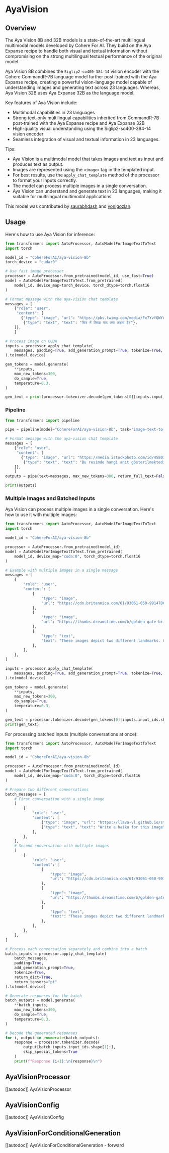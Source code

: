 <!--Copyright 2025 The HuggingFace Team. All rights reserved.

Licensed under the Apache License, Version 2.0 (the "License"); you may not use this file except in compliance with
the License. You may obtain a copy of the License at

http://www.apache.org/licenses/LICENSE-2.0

Unless required by applicable law or agreed to in writing, software distributed under the License is distributed on
an "AS IS" BASIS, WITHOUT WARRANTIES OR CONDITIONS OF ANY KIND, either express or implied. See the License for the
specific language governing permissions and limitations under the License.

⚠️ Note that this file is in Markdown but contain specific syntax for our doc-builder (similar to MDX) that may not be
rendered properly in your Markdown viewer.

-->

# AyaVision

## Overview

The Aya Vision 8B and 32B models is a state-of-the-art multilingual multimodal models developed by Cohere For AI. They build on the Aya Expanse recipe to handle both visual and textual information without compromising on the strong multilingual textual performance of the original model.

Aya Vision 8B combines the `Siglip2-so400-384-14` vision encoder with the Cohere CommandR-7B language model further post-trained with the Aya Expanse recipe, creating a powerful vision-language model capable of understanding images and generating text across 23 languages. Whereas, Aya Vision 32B uses Aya Expanse 32B as the language model.

Key features of Aya Vision include:
- Multimodal capabilities in 23 languages
- Strong text-only multilingual capabilities inherited from CommandR-7B post-trained with the Aya Expanse recipe and Aya Expanse 32B
- High-quality visual understanding using the Siglip2-so400-384-14 vision encoder
- Seamless integration of visual and textual information in 23 languages.

<!-- <img src="https://huggingface.co/datasets/huggingface/documentation-images/resolve/main/transformers/model_doc/aya_vision_architecture.webp"
alt="drawing" width="600"/>

<small> Aya Vision architecture. </small> -->

Tips:

- Aya Vision is a multimodal model that takes images and text as input and produces text as output.
- Images are represented using the `<image>` tag in the templated input.
- For best results, use the `apply_chat_template` method of the processor to format your inputs correctly.
- The model can process multiple images in a single conversation.
- Aya Vision can understand and generate text in 23 languages, making it suitable for multilingual multimodal applications.

This model was contributed by [saurabhdash](https://huggingface.co/saurabhdash) and [yonigozlan](https://huggingface.co/yonigozlan).


## Usage

Here's how to use Aya Vision for inference:

```python
from transformers import AutoProcessor, AutoModelForImageTextToText
import torch

model_id = "CohereForAI/aya-vision-8b"
torch_device = "cuda:0"

# Use fast image processor
processor = AutoProcessor.from_pretrained(model_id, use_fast=True)
model = AutoModelForImageTextToText.from_pretrained(
    model_id, device_map=torch_device, torch_dtype=torch.float16
)

# Format message with the aya-vision chat template
messages = [
    {"role": "user",
     "content": [
       {"type": "image", "url": "https://pbs.twimg.com/media/Fx7YvfQWYAIp6rZ?format=jpg&name=medium"},
        {"type": "text", "text": "चित्र में लिखा पाठ क्या कहता है?"},
    ]},
    ]

# Process image on CUDA
inputs = processor.apply_chat_template(
    messages, padding=True, add_generation_prompt=True, tokenize=True, return_dict=True, return_tensors="pt", device=torch_device
).to(model.device)

gen_tokens = model.generate(
    **inputs, 
    max_new_tokens=300, 
    do_sample=True, 
    temperature=0.3,
)

gen_text = print(processor.tokenizer.decode(gen_tokens[0][inputs.input_ids.shape[1]:], skip_special_tokens=True))
```
### Pipeline

```python
from transformers import pipeline

pipe = pipeline(model="CohereForAI/aya-vision-8b", task="image-text-to-text", device_map="auto")

# Format message with the aya-vision chat template
messages = [
    {"role": "user",
     "content": [
       {"type": "image", "url": "https://media.istockphoto.com/id/458012057/photo/istanbul-turkey.jpg?s=612x612&w=0&k=20&c=qogAOVvkpfUyqLUMr_XJQyq-HkACXyYUSZbKhBlPrxo="},
        {"type": "text", "text": "Bu resimde hangi anıt gösterilmektedir?"},
    ]},
    ]
outputs = pipe(text=messages, max_new_tokens=300, return_full_text=False)

print(outputs)
```

### Multiple Images and Batched Inputs

Aya Vision can process multiple images in a single conversation. Here's how to use it with multiple images:

```python
from transformers import AutoProcessor, AutoModelForImageTextToText
import torch

model_id = "CohereForAI/aya-vision-8b"

processor = AutoProcessor.from_pretrained(model_id)
model = AutoModelForImageTextToText.from_pretrained(
    model_id, device_map="cuda:0", torch_dtype=torch.float16
)

# Example with multiple images in a single message
messages = [
    {
        "role": "user",
        "content": [
            {
                "type": "image",
                "url": "https://cdn.britannica.com/61/93061-050-99147DCE/Statue-of-Liberty-Island-New-York-Bay.jpg",
            },
            {
                "type": "image",
                "url": "https://thumbs.dreamstime.com/b/golden-gate-bridge-san-francisco-purple-flowers-california-echium-candicans-36805947.jpg",
            },
            {
                "type": "text",
                "text": "These images depict two different landmarks. Can you identify them?",
            },
        ],
    },
]

inputs = processor.apply_chat_template(
    messages, padding=True, add_generation_prompt=True, tokenize=True, return_dict=True, return_tensors="pt"
).to(model.device)

gen_tokens = model.generate(
    **inputs, 
    max_new_tokens=300, 
    do_sample=True, 
    temperature=0.3,
)

gen_text = processor.tokenizer.decode(gen_tokens[0][inputs.input_ids.shape[1]:], skip_special_tokens=True)
print(gen_text)
```

For processing batched inputs (multiple conversations at once):

```python
from transformers import AutoProcessor, AutoModelForImageTextToText
import torch

model_id = "CohereForAI/aya-vision-8b"

processor = AutoProcessor.from_pretrained(model_id)
model = AutoModelForImageTextToText.from_pretrained(
    model_id, device_map="cuda:0", torch_dtype=torch.float16
)

# Prepare two different conversations
batch_messages = [
    # First conversation with a single image
    [
        {
            "role": "user",
            "content": [
                {"type": "image", "url": "https://llava-vl.github.io/static/images/view.jpg"},
                {"type": "text", "text": "Write a haiku for this image"},
            ],
        },
    ],
    # Second conversation with multiple images
    [
        {
            "role": "user",
            "content": [
                {
                    "type": "image",
                    "url": "https://cdn.britannica.com/61/93061-050-99147DCE/Statue-of-Liberty-Island-New-York-Bay.jpg",
                },
                {
                    "type": "image",
                    "url": "https://thumbs.dreamstime.com/b/golden-gate-bridge-san-francisco-purple-flowers-california-echium-candicans-36805947.jpg",
                },
                {
                    "type": "text",
                    "text": "These images depict two different landmarks. Can you identify them?",
                },
            ],
        },
    ],
]

# Process each conversation separately and combine into a batch
batch_inputs = processor.apply_chat_template(
    batch_messages, 
    padding=True, 
    add_generation_prompt=True, 
    tokenize=True, 
    return_dict=True, 
    return_tensors="pt"
).to(model.device)

# Generate responses for the batch
batch_outputs = model.generate(
    **batch_inputs,
    max_new_tokens=300,
    do_sample=True,
    temperature=0.3,
)

# Decode the generated responses
for i, output in enumerate(batch_outputs):
    response = processor.tokenizer.decode(
        output[batch_inputs.input_ids.shape[1]:], 
        skip_special_tokens=True
    )
    print(f"Response {i+1}:\n{response}\n")
```

## AyaVisionProcessor

[[autodoc]] AyaVisionProcessor

## AyaVisionConfig

[[autodoc]] AyaVisionConfig

## AyaVisionForConditionalGeneration

[[autodoc]] AyaVisionForConditionalGeneration
    - forward
